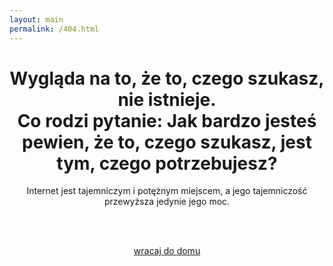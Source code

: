 ```yaml
---
layout: main
permalink: /404.html
---
```


<center>
<h1>Wygląda na to, że to, czego szukasz, nie istnieje.<br>
<b>Co rodzi pytanie:</b> Jak bardzo jesteś pewien, że to, czego szukasz, jest tym, czego potrzebujesz?
</h1>


Internet jest tajemniczym i potężnym miejscem, a jego tajemniczość przewyższa jedynie jego moc.

<br><br>

<a href="/">wracaj do domu</a>

</center>